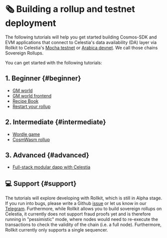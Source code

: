 # 🗞️ Building a rollup and testnet deployment

The following tutorials will help you get started building
Cosmos-SDK and EVM applications that connect to Celestia's data availability
(DA) layer via Rollkit to Celestia's
[Mocha testnet](https://docs.celestia.org/nodes/mocha-testnet)
or [Arabica devnet](https://docs.celestia.org/nodes/arabica-devnet). We call those chains Sovereign Rollups.

You can get started with the following tutorials:

## 1. Beginner {#beginner}

- [GM world](/tutorials/gm-world)
- [GM world frontend](/tutorials/gm-world-frontend)
- [Recipe Book](/tutorials/recipe-book)
- [Restart your rollup](/tutorials/restart-rollup)

## 2️. Intermediate {#intermediate}

- [Wordle game](/tutorials/wordle)
- [CosmWasm rollup](/tutorials/cosmwasm)

## 3️. Advanced {#advanced}

- [Full-stack modular dapp with Celestia](https://docs.celestia.org/developers/full-stack-modular-development-guide)

## 💻 Support {#support}

The tutorials will explore developing with Rollkit,
which is still in Alpha stage. If you run into bugs, please write a Github
[issue](https://github.com/rollkit/docs/issues/new)
or let us know in our [Telegram](https://t.me/rollkit).
Furthermore, while Rollkit allows you to build sovereign rollups
on Celestia, it currently does not support fraud proofs yet and is
therefore running in "pessimistic" mode, where nodes would need to
re-execute the transactions to check the validity of the chain
(i.e. a full node). Furthermore, Rollkit currently only supports
a single sequencer.
